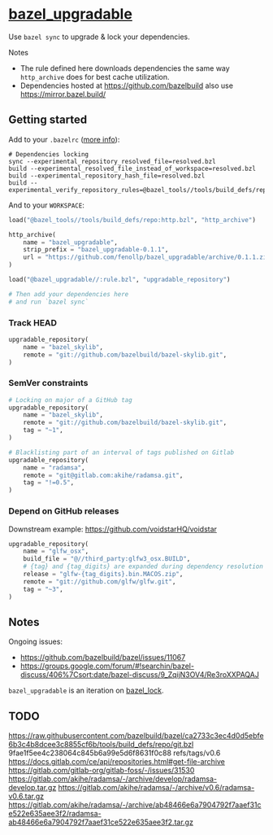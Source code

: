 # [bazel_upgradable](https://github.com/fenollp/bazel_upgradable)

Use `bazel sync` to upgrade & lock your dependencies.

Notes
* The rule defined here downloads dependencies the same way `http_archive` does for best cache utilization.
* Dependencies hosted at https://github.com/bazelbuild also use https://mirror.bazel.build/

## Getting started

Add to your `.bazelrc` ([more info](https://blog.bazel.build/2018/09/28/first-class-resolved-file.html)):
```shell
# Dependencies locking
sync --experimental_repository_resolved_file=resolved.bzl
build --experimental_resolved_file_instead_of_workspace=resolved.bzl
build --experimental_repository_hash_file=resolved.bzl
build --experimental_verify_repository_rules=@bazel_tools//tools/build_defs/repo:git.bzl%git_repository
```

And to your `WORKSPACE`:
```python
load("@bazel_tools//tools/build_defs/repo:http.bzl", "http_archive")

http_archive(
    name = "bazel_upgradable",
    strip_prefix = "bazel_upgradable-0.1.1",
    url = "https://github.com/fenollp/bazel_upgradable/archive/0.1.1.zip",
)

load("@bazel_upgradable//:rule.bzl", "upgradable_repository")

# Then add your dependencies here
# and run `bazel sync`
```

### Track HEAD
```python
upgradable_repository(
    name = "bazel_skylib",
    remote = "git://github.com/bazelbuild/bazel-skylib.git",
)
```

### SemVer constraints
```python
# Locking on major of a GitHub tag
upgradable_repository(
    name = "bazel_skylib",
    remote = "git://github.com/bazelbuild/bazel-skylib.git",
    tag = "~1",
)

# Blacklisting part of an interval of tags published on Gitlab
upgradable_repository(
    name = "radamsa",
    remote = "git@gitlab.com:akihe/radamsa.git",
    tag = "!=0.5",
)
```

### Depend on GitHub releases
Downstream example: https://github.com/voidstarHQ/voidstar
```python
upgradable_repository(
    name = "glfw_osx",
    build_file = "@//third_party:glfw3_osx.BUILD",
    # {tag} and {tag_digits} are expanded during dependency resolution
    release = "glfw-{tag_digits}.bin.MACOS.zip",
    remote = "git://github.com/glfw/glfw.git",
    tag = "~3",
)
```

## Notes

Ongoing issues:
* https://github.com/bazelbuild/bazel/issues/11067
* https://groups.google.com/forum/#!searchin/bazel-discuss/406%7Csort:date/bazel-discuss/9_ZqijN3OV4/Re3roXXPAQAJ

`bazel_upgradable` is an iteration on [bazel_lock](https://github.com/fenollp/bazel_lock).



## TODO

https://raw.githubusercontent.com/bazelbuild/bazel/ca2733c3ec4d0d5ebfe6b3c4b8dcee3c8855cf6b/tools/build_defs/repo/git.bzl
9fae1f5ee4c238064c845b6a99e5d6f8631f0c88    refs/tags/v0.6
https://docs.gitlab.com/ce/api/repositories.html#get-file-archive
https://gitlab.com/gitlab-org/gitlab-foss/-/issues/31530
https://gitlab.com/akihe/radamsa/-/archive/develop/radamsa-develop.tar.gz
https://gitlab.com/akihe/radamsa/-/archive/v0.6/radamsa-v0.6.tar.gz
https://gitlab.com/akihe/radamsa/-/archive/ab48466e6a7904792f7aaef31ce522e635aee3f2/radamsa-ab48466e6a7904792f7aaef31ce522e635aee3f2.tar.gz
